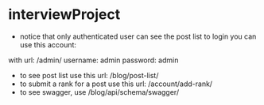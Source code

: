 # interviewProject
* notice that only authenticated user can see the post list
to login you can use this account:

with url: /admin/
username: admin
password: admin

* to see post list use this url: /blog/post-list/
* to submit a rank for a post  use this url: /account/add-rank/
* to see swagger, use /blog/api/schema/swagger/
